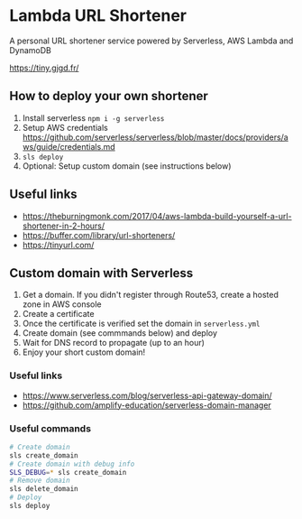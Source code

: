 # Lambda URL Shortener

A personal URL shortener service powered by Serverless, AWS Lambda and DynamoDB

https://tiny.gjgd.fr/

## How to deploy your own shortener

1) Install serverless `npm i -g serverless`
2) Setup AWS credentials https://github.com/serverless/serverless/blob/master/docs/providers/aws/guide/credentials.md
3) `sls deploy`
4) Optional: Setup custom domain (see instructions below)

## Useful links

- https://theburningmonk.com/2017/04/aws-lambda-build-yourself-a-url-shortener-in-2-hours/
- https://buffer.com/library/url-shorteners/
- https://tinyurl.com/

## Custom domain with Serverless

1) Get a domain. If you didn't register through Route53, create a hosted zone in AWS console
2) Create a certificate
3) Once the certificate is verified set the domain in `serverless.yml`
4) Create domain (see commmands below) and deploy
5) Wait for DNS record to propagate (up to an hour)
6) Enjoy your short custom domain!

### Useful links

- https://www.serverless.com/blog/serverless-api-gateway-domain/
- https://github.com/amplify-education/serverless-domain-manager

### Useful commands

```bash
# Create domain
sls create_domain
# Create domain with debug info
SLS_DEBUG=* sls create_domain
# Remove domain
sls delete_domain
# Deploy
sls deploy
```
